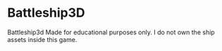 # Battleship3D
Battleship3d
Made for educational purposes only.
I do not own the ship assets inside this game.
